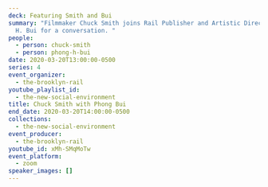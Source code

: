 ```yaml
---
deck: Featuring Smith and Bui
summary: "Filmmaker Chuck Smith joins Rail Publisher and Artistic Director Phong
  H. Bui for a conversation. "
people:
  - person: chuck-smith
  - person: phong-h-bui
date: 2020-03-20T13:00:00-0500
series: 4
event_organizer:
  - the-brooklyn-rail
youtube_playlist_id:
  - the-new-social-environment
title: Chuck Smith with Phong Bui
end_date: 2020-03-20T14:00:00-0500
collections:
  - the-new-social-environment
event_producer:
  - the-brooklyn-rail
youtube_id: xMh-SMqMoTw
event_platform:
  - zoom
speaker_images: []
---
```


